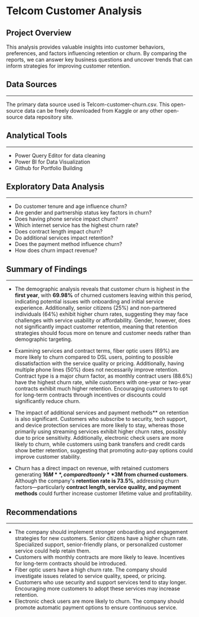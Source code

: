 # Telcom Customer Analysis

## Project Overview

This analysis provides valuable insights into customer behaviors, preferences, and factors influencing retention or churn. By comparing the reports, we can answer key business questions and uncover trends that can inform strategies for improving customer retention.

## Data Sources
---
The primary data source used is Telcom-customer-churn.csv. This open-source data can be freely downloaded from Kaggle or any other open-source data repository site.

## Analytical Tools
---
- Power Query Editor for data cleaning
- Power BI for Data Visualization
- Github for Portfolio Building

## Exploratory Data Analysis
---
- Do customer tenure and age influence churn?
- Are gender and partnership status key factors in churn?
- Does having phone service impact churn?
- Which internet service has the highest churn rate?
- Does contract length impact churn?
- Do additional services impact retention?
- Does the payment method influence churn?
- How does churn impact revenue?

## Summary of Findings
---
- The demographic analysis reveals that customer churn is highest in the **first year**, with **69.98%** of churned customers leaving within this period, indicating potential issues with onboarding and initial service experience. Additionally, senior citizens (25%) and non-partnered individuals (64%) exhibit higher churn rates, suggesting they may face challenges with service usability or affordability. Gender, however, does not significantly impact customer retention, meaning that retention strategies should focus more on tenure and customer needs rather than demographic targeting.  

- Examining services and contract terms, fiber optic users (69%) are more likely to churn compared to DSL users, pointing to possible dissatisfaction with the service quality or pricing. Additionally, having multiple phone lines (50%) does not necessarily improve retention. Contract type is a major churn factor, as monthly contract users (88.6%) have the highest churn rate, while customers with one-year or two-year contracts exhibit much higher retention. Encouraging customers to opt for long-term contracts through incentives or discounts could significantly reduce churn.  

- The impact of additional services and payment methods** on retention is also significant. Customers who subscribe to security, tech support, and device protection services are more likely to stay, whereas those primarily using streaming services exhibit higher churn rates, possibly due to price sensitivity. Additionally, electronic check users are more likely to churn, while customers using bank transfers and credit cards show better retention, suggesting that promoting auto-pay options could improve customer stability.  

- Churn has a direct impact on revenue, with retained customers generating **$16M**, compared to only **$3M from churned customers**. Although the company's **retention rate is 73.5%**, addressing churn factors—particularly **contract length, service quality, and payment methods** could further increase customer lifetime value and profitability.

## Recommendations
---
- The company should implement stronger onboarding and engagement strategies for new customers. Senior citizens have a higher churn rate. Specialized support, senior-friendly plans, or personalized customer service could help retain them.
- Customers with monthly contracts are more likely to leave. Incentives for long-term contracts should be introduced.
- Fiber optic users have a high churn rate. The company should investigate issues related to service quality, speed, or pricing.
- Customers who use security and support services tend to stay longer. Encouraging more customers to adopt these services may increase retention.
- Electronic check users are more likely to churn. The company should promote automatic payment options to ensure continuous service.
 
